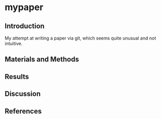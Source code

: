 # mypaper

## Introduction
My attempt at writing a paper via git, which seems quite unusual and not intuitive.

## Materials and Methods

## Results

## Discussion

## References
